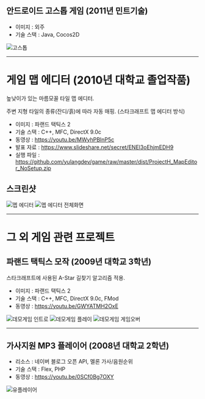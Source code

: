 ## 안드로이드 고스톱 게임 (2011년 민트기술)

* 이미지 : 외주
* 기술 스택 : Java, Cocos2D

![고스톱](https://user-images.githubusercontent.com/68100240/88153748-c8f9aa80-cc40-11ea-8e94-1e410a9cae54.png)

***

# 게임 맵 에디터 (2010년 대학교 졸업작품)

높낮이가 있는 마름모꼴 타일 맵 에디터.

주변 지형 타일의 종류(잔디/흙)에 따라 자동 매핑. (스타크래프트 맵 에디터 방식)

* 이미지 : 파랜드 택틱스 2
* 기술 스택 :  C++, MFC, DirectX 9.0c
* 동영상 : https://youtu.be/MWyhPBlnP5c
* 발표 자료 : https://www.slideshare.net/secret/ENEl3oEhjmEDH9
* 실행 파일 : https://github.com/yulangdev/game/raw/master/dist/ProjectH_MapEditor_NoSetup.zip

## 스크린샷

![멥 에디터](https://user-images.githubusercontent.com/68100240/88148180-343f7e80-cc39-11ea-854d-9b1c16bc3798.PNG)
![멥 에디터 전체화면](https://user-images.githubusercontent.com/68100240/88148074-0a865780-cc39-11ea-927c-7406b470798e.PNG)

***

# 그 외 게임 관련 프로젝트

## 파랜드 택틱스 모작 (2009년 대학교 3학년)

스타크래프트에 사용된 A-Star 길찾기 알고리즘 적용.

* 이미지 : 파랜드 택틱스 2
* 기술 스택 :  C++, MFC, DirectX 9.0c, FMod
* 동영상 : https://youtu.be/GWYATMH2OxE

![데모게임 인트로](https://user-images.githubusercontent.com/68100240/88148907-440b9280-cc3a-11ea-96e0-ee5cf1291ab8.PNG)
![데모게임 플레이](https://user-images.githubusercontent.com/68100240/88148915-45d55600-cc3a-11ea-850e-71e07f287687.PNG)
![데모게임 게임오버](https://user-images.githubusercontent.com/68100240/88152238-b41c1780-cc3e-11ea-9110-aee074208637.PNG)

***

## 가사지원 MP3 플레이어 (2008년 대학교 2학년)

* 리소스 : 네이버 블로그 오픈 API, 멜론 가사/음원순위
* 기술 스택 : Flex, PHP
* 동영상 : https://youtu.be/0SCf0Bg7OXY

![유플레이어](https://user-images.githubusercontent.com/68100240/88159459-4a087000-cc48-11ea-8d35-2f95932d121f.png)
